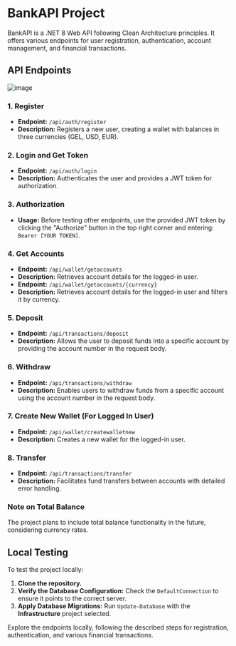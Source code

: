 # BankAPI Project

BankAPI is a .NET 8 Web API following Clean Architecture principles. It offers various endpoints for user registration, authentication, account management, and financial transactions.

## API Endpoints
![image](https://github.com/ImesashviliIrakli/BankAPI/assets/77686006/84791f42-b87e-454e-a5cc-031db4c3f726)

### 1. Register
- **Endpoint:** `/api/auth/register`
- **Description:** Registers a new user, creating a wallet with balances in three currencies (GEL, USD, EUR).

### 2. Login and Get Token
- **Endpoint:** `/api/auth/login`
- **Description:** Authenticates the user and provides a JWT token for authorization.

### 3. Authorization
- **Usage:** Before testing other endpoints, use the provided JWT token by clicking the "Authorize" button in the top right corner and entering: `Bearer [YOUR TOKEN]`.

### 4. Get Accounts
- **Endpoint:** `/api/wallet/getaccounts`
- **Description:** Retrieves account details for the logged-in user.
- **Endpoint:** `/api/wallet/getaccounts/{currency}`
- **Description:** Retrieves account details for the logged-in user and filters it by currency.

### 5. Deposit
- **Endpoint:** `/api/transactions/deposit`
- **Description:** Allows the user to deposit funds into a specific account by providing the account number in the request body.

### 6. Withdraw
- **Endpoint:** `/api/transactions/withdraw`
- **Description:** Enables users to withdraw funds from a specific account using the account number in the request body.

### 7. Create New Wallet (For Logged In User)
- **Endpoint:** `/api/wallet/createwalletnew`
- **Description:** Creates a new wallet for the logged-in user.

### 8. Transfer
- **Endpoint:** `/api/transactions/transfer`
- **Description:** Facilitates fund transfers between accounts with detailed error handling.

### Note on Total Balance
The project plans to include total balance functionality in the future, considering currency rates.

## Local Testing

To test the project locally:

1. **Clone the repository.**
2. **Verify the Database Configuration:** Check the `DefaultConnection` to ensure it points to the correct server.
3. **Apply Database Migrations:** Run `Update-Database` with the **Infrastructure** project selected.

Explore the endpoints locally, following the described steps for registration, authentication, and various financial transactions.

